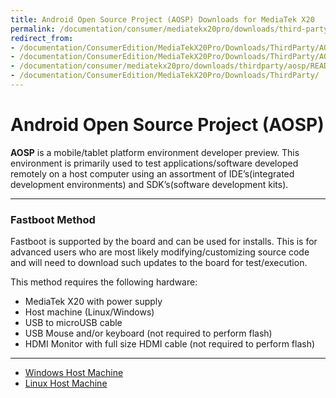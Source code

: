 ```yaml
---
title: Android Open Source Project (AOSP) Downloads for MediaTek X20
permalink: /documentation/consumer/mediatekx20pro/downloads/third-party/aosp/
redirect_from:
- /documentation/ConsumerEdition/MediaTekX20Pro/Downloads/ThirdParty/AOSP/README.md/
- /documentation/ConsumerEdition/MediaTekX20Pro/Downloads/ThirdParty/AOSP/
- /documentation/consumer/mediatekx20pro/downloads/thirdparty/aosp/README.md/
- /documentation/ConsumerEdition/MediaTekX20Pro/Downloads/ThirdParty/
---
```

# Android Open Source Project (AOSP)

**AOSP** is a mobile/tablet platform environment developer preview. This environment is primarily used to test applications/software developed remotely on a host computer using an assortment of IDE’s(integrated development environments) and SDK’s(software development kits).

***

### Fastboot Method

Fastboot is supported by the board and can be used for installs. This is for advanced users who are most likely modifying/customizing source code and will need to download such updates to the board for test/execution.

This method requires the following hardware:

- MediaTek X20 with power supply
- Host machine (Linux/Windows)
- USB to microUSB cable
- USB Mouse and/or keyboard (not required to perform flash)
- HDMI Monitor with full size HDMI cable (not required to perform flash)

***

- [Windows Host Machine](windows-fastboot.md)
- [Linux Host Machine](linux-fastboot.md)

